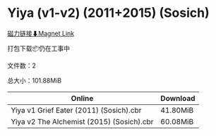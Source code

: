 # Yiya (v1-v2) (2011+2015) (Sosich)

[磁力链接⬇Magnet Link](magnet:?xt=urn:btih:fa826c13b9afc64c48b250dcbe0c39054fe6934a&dn=Yiya%20%28v1-v2%29%20%282011%2B2015%29%20%28Sosich%29)

打包下载📦仍在工事中

文件数：2

总大小：101.88MiB

Online | Download
--- | ---
Yiya v1 Grief Eater (2011) (Sosich).cbr | 41.80MiB
Yiya v2 The Alchemist (2015) (Sosich).cbr | 60.08MiB